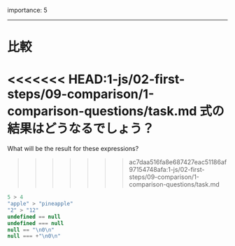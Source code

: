 importance: 5

---

# 比較

<<<<<<< HEAD:1-js/02-first-steps/09-comparison/1-comparison-questions/task.md
式の結果はどうなるでしょう？
=======
What will be the result for these expressions?
>>>>>>> ac7daa516fa8e687427eac51186af97154748afa:1-js/02-first-steps/09-comparison/1-comparison-questions/task.md

```js no-beautify
5 > 4
"apple" > "pineapple"
"2" > "12"
undefined == null
undefined === null
null == "\n0\n"
null === +"\n0\n"
```

